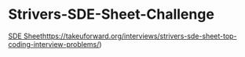 # Strivers-SDE-Sheet-Challenge
[SDE Sheet](https://takeuforward.org/interviews/strivers-sde-sheet-top-coding-interview-problems/)https://takeuforward.org/interviews/strivers-sde-sheet-top-coding-interview-problems/)

